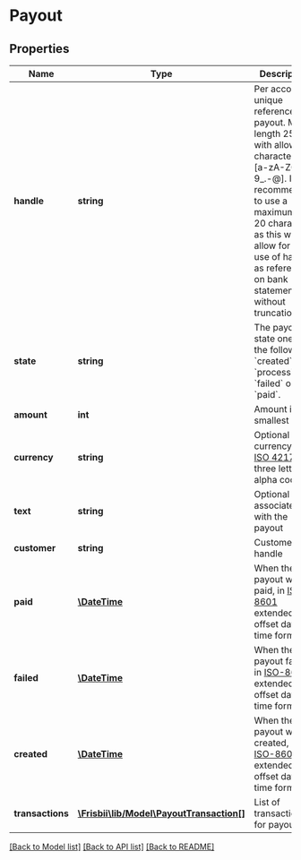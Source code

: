 # Payout

## Properties
Name | Type | Description | Notes
------------ | ------------- | ------------- | -------------
**handle** | **string** | Per account unique reference to payout. Max length 255 with allowable characters [a-zA-Z0-9_.-@]. It is recommended to use a maximum of 20 characters as this will allow for the use of handle as reference on bank statements without truncation. | 
**state** | **string** | The payout state one of the following: &#x60;created&#x60;, &#x60;processing&#x60;, &#x60;failed&#x60; or &#x60;paid&#x60;. | 
**amount** | **int** | Amount in the smallest unit. | 
**currency** | **string** | Optional currency in [ISO 4217](https://en.wikipedia.org/wiki/ISO_4217) three letter alpha code. | [optional] 
**text** | **string** | Optional text associated with the payout | [optional] 
**customer** | **string** | Customer handle | 
**paid** | [**\DateTime**](\DateTime.md) | When the payout was paid, in [ISO-8601](http://en.wikipedia.org/wiki/ISO_8601) extended offset date-time format. | [optional] 
**failed** | [**\DateTime**](\DateTime.md) | When the payout failed, in [ISO-8601](http://en.wikipedia.org/wiki/ISO_8601) extended offset date-time format. | [optional] 
**created** | [**\DateTime**](\DateTime.md) | When the payout was created, in [ISO-8601](http://en.wikipedia.org/wiki/ISO_8601) extended offset date-time format. | 
**transactions** | [**\Frisbii\lib/Model\PayoutTransaction[]**](PayoutTransaction.md) | List of transactions for payout | 

[[Back to Model list]](../../README.md#documentation-for-models) [[Back to API list]](../../README.md#documentation-for-api-endpoints) [[Back to README]](../../README.md)

